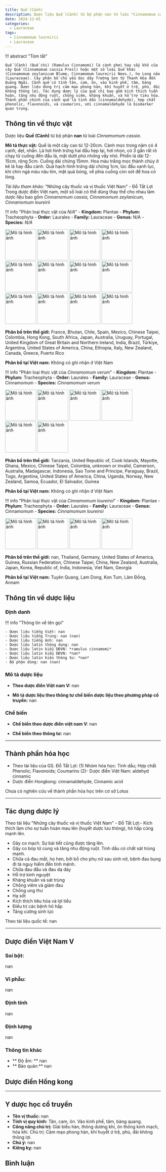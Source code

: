 ```yaml
---
title: Quế (Cành)
description: Dược liệu Quế (Cành) từ bộ phận nan từ loài *Cinnamomum cassia*
date: 2024-12-01
categories:
  - Lauraceae
tags:
  - Cinnamomum loureirii
  - Lauraceae
---
```

!!! abstract "Tóm tắt"

    Quế (Cành) (Quế chi) (Ramulus Cinnamomi) là cành phơi hay sấy khô của cây Quế (Cinnamomum cassia Presl) hoặc một số loài Quế khác (Cinnamomum zeylanicum Blume, Cinnamomum loureirii Nees.), họ Long não (Lauraceae). Cây phân bố chủ yếu dọc dãy Trường Sơn từ Thanh Hóa đến Quảng Ngãi. Cành quế có tính tân, cam, ôn, vào kinh phế, tâm, bàng quang. Dược liệu dùng trị cảm mạo phong hàn, khí huyết ứ trệ, phù, đái không thông lợi. Tác dụng dược lý của quế chi bao gồm kích thích tuần hoàn, tăng nhu động ruột, chống viêm, kháng khuẩn, và hỗ trợ tiêu hóa. Thành phần chính của cành quế là tinh dầu (cinnamaldehyde), hợp chất phenolic, flavonoids, và coumarins, với cinnamaldehyde là biomarker quan trọng.

## Thông tin về thực vật


Dược liệu **Quế (Cành)** từ bộ phận **nan** từ loài *Cinnamomum cassia*.

**Mô tả thực vật:** Quế là một cây cao từ 12-20cm. Cành mọc trong năm có 4 cạnh, dẹt, nhấn. Lá hơi hình trứng hai đầu hẹp lại, hơi nhọn, có 3 gần rất rõ chạy từ cuống đến đầu lá, mặt dưới phủ những vẩy nhỏ. Phiến lá dài 12-15cm, rộng 5cm. Cuống dài chừng 15mm. Hoa màu trắng mọc thành chùy ở kẽ lá hay đầu cành. Quả hạch hình trứng dài chừng 1cm, lúc đầu xanh lục, khi chín ngả màu nâu tím, mặt quả bóng, về phía cuống còn sót để hoa có lòng.

*Tài liệu tham khảo:* "Những cây thuốc và vị thuốc Việt Nam" - Đỗ Tất Lợi 
Trong dược điển Việt nam, một số loài có thể dùng thay thế cho nhau làm dược liệu bao gồm *Cinnamomum cassia, Cinnamomum zeylanicum, Cinnamomum loureirii*

!!! info "Phân loại thực vật của *N/A*"
    - **Kingdom:** Plantae
    - **Phylum:** Tracheophyta
    - **Order:** Laurales
    - **Family:** Lauraceae
    - **Genus:** N/A
    - **Species:** *N/A*

<img src="https://images.ala.org.au/image/proxyImageThumbnailLarge?imageId=26118941-ce43-465f-a285-eac8dcf8c123" alt="Mô tả hình ảnh" width="100" height="100">
<img src="https://images.ala.org.au/image/proxyImageThumbnailLarge?imageId=13a4023a-856c-44ae-a821-a2d5c77a20c5" alt="Mô tả hình ảnh" width="100" height="100">
<img src="https://images.ala.org.au/image/proxyImageThumbnailLarge?imageId=83578643-b1d9-4b9a-b63f-86d9a7e348b9" alt="Mô tả hình ảnh" width="100" height="100">
<img src="https://images.ala.org.au/image/proxyImageThumbnailLarge?imageId=e762db6d-71cf-4a9d-b0ef-9057d1a04fe0" alt="Mô tả hình ảnh" width="100" height="100">
<img src="https://images.ala.org.au/image/proxyImageThumbnailLarge?imageId=6849cc58-9298-4c58-8ed3-6d3dfffce16f" alt="Mô tả hình ảnh" width="100" height="100">
<img src="https://images.ala.org.au/image/proxyImageThumbnailLarge?imageId=496a2b64-2ae2-4306-8abc-fc61574bef3e" alt="Mô tả hình ảnh" width="100" height="100">
<img src="https://images.ala.org.au/image/proxyImageThumbnailLarge?imageId=34da8300-4fd3-4d4a-a102-cb47cd76edad" alt="Mô tả hình ảnh" width="100" height="100">
<img src="https://images.ala.org.au/image/proxyImageThumbnailLarge?imageId=501d7e42-7011-4884-9ba3-947ae4504cb2" alt="Mô tả hình ảnh" width="100" height="100">
<img src="https://images.ala.org.au/image/proxyImageThumbnailLarge?imageId=b2cf1980-448b-41ad-aae4-b47fdfb546a6" alt="Mô tả hình ảnh" width="100" height="100">
<img src="https://images.ala.org.au/image/proxyImageThumbnailLarge?imageId=e70d3857-de53-4d55-991c-b7272459d98c" alt="Mô tả hình ảnh" width="100" height="100">
<img src="https://inaturalist-open-data.s3.amazonaws.com/photos/343816438/original.jpg" alt="Mô tả hình ảnh" width="100" height="100">
<img src="https://inaturalist-open-data.s3.amazonaws.com/photos/343816353/original.jpeg" alt="Mô tả hình ảnh" width="100" height="100">

**Phân bố trên thế giới:** France, Bhutan, Chile, Spain, Mexico, Chinese Taipei, Colombia, Hong Kong, South Africa, Japan, Australia, Uruguay, Portugal, United Kingdom of Great Britain and Northern Ireland, India, Brazil, Türkiye, Argentina, United States of America, China, Ethiopia, Italy, New Zealand, Canada, Greece, Puerto Rico

**Phân bố tại Việt nam:** Không có ghi nhận ở Việt Nam



!!! info "Phân loại thực vật của *Cinnamomum verum*"
    - **Kingdom:** Plantae
    - **Phylum:** Tracheophyta
    - **Order:** Laurales
    - **Family:** Lauraceae
    - **Genus:** Cinnamomum
    - **Species:** *Cinnamomum verum*

<img src="http://jbrj-public-img.s3-sa-east-1.amazonaws.com/JPG/rb/1/54/24/79/01542479.jpg" alt="Mô tả hình ảnh" width="100" height="100">
<img src="https://purl.org/gbifnorway/img/ipt-specimens/barstow-garden/new/2014/P3160826.jpg" alt="Mô tả hình ảnh" width="100" height="100">
<img src="https://purl.org/gbifnorway/img/ipt-specimens/barstow-garden/new/2014/P3160827.jpg" alt="Mô tả hình ảnh" width="100" height="100">
<img src="https://medialib.naturalis.nl/file/id/L.3903485/format/large" alt="Mô tả hình ảnh" width="100" height="100">
<img src="https://medialib.naturalis.nl/file/id/L.3912551/format/large" alt="Mô tả hình ảnh" width="100" height="100">
<img src="http://mam.ansp.org/image/CM/Fullsize/521/CM521822.jpg" alt="Mô tả hình ảnh" width="100" height="100">

**Phân bố trên thế giới:** Tanzania, United Republic of, Cook Islands, Mayotte, Ghana, Mexico, Chinese Taipei, Colombia, unknown or invalid, Cameroon, Australia, Madagascar, Indonesia, Sao Tome and Principe, Paraguay, Brazil, Togo, Argentina, United States of America, China, Uganda, Norway, New Zealand, Samoa, Ecuador, El Salvador, Guinea

**Phân bố tại Việt nam:** Không có ghi nhận ở Việt Nam



!!! info "Phân loại thực vật của *Cinnamomum loureiroi*"
    - **Kingdom:** Plantae
    - **Phylum:** Tracheophyta
    - **Order:** Laurales
    - **Family:** Lauraceae
    - **Genus:** Cinnamomum
    - **Species:** *Cinnamomum loureiroi*

<img src="http://data.landcareresearch.co.nz/Image/URR/NZVH" alt="Mô tả hình ảnh" width="100" height="100">
<img src="http://images.mobot.org/tropicosimages4/detailimages/TropicosImagesVol4/100997000/3D660F30-4C0D-4D5E-8E06-86651E481DF9.jpg" alt="Mô tả hình ảnh" width="100" height="100">
<img src="https://medialib.naturalis.nl/file/id/L.1792342/format/large" alt="Mô tả hình ảnh" width="100" height="100">
<img src="http://mediaphoto.mnhn.fr/media/1441302814647INfn8rxO92pF2aen" alt="Mô tả hình ảnh" width="100" height="100">

**Phân bố trên thế giới:** nan, Thailand, Germany, United States of America, Guinea, Russian Federation, Chinese Taipei, China, New Zealand, Australia, Japan, Korea, Republic of, India, Indonesia, Viet Nam, Georgia

**Phân bố tại Việt nam:** Tuyên Quang, Lam Dong, Kon Tum, Lâm Đồng, Annam



## Thông tin về dược liệu 

### Định danh

!!! info "Thông tin về tên gọi"

    - Dược liệu tiếng Việt: nan
    - Dược liệu tiếng Trung: nan (nan)
    - Dược liệu tiếng Anh: nan
    - Dược liệu latin thông dụng: nan
    - Dược liệu latin kiểu DĐVN: *ramulus cinnamomi*
    - Dược liệu latin kiểu DĐVN: *nan*
    - Dược liệu latin kiểu thông tư: *nan*
    - Bộ phận dùng: nan (nan)

### Mô tả dược liệu 

- **Theo dược điển Việt nam V:** nan

- **Mô tả dược liệu theo thông tư chế biến dược liệu theo phương pháp cổ truyền:** nan

### Chế biến 

- **Chế biến theo dược điển việt nam V**: nan

- **Chế biến theo thông tư:** nan

--- 

## Thành phần hóa học

- Theo tài liệu của GS. Đỗ Tất Lợi:  (1) Nhóm hóa học: Tinh dầu; Hợp chất Phenolic; Flavonoids; Coumarins
(2)- Dược điển Việt Nam: aldehyd cinnamic 
- Dược điển Hongkong: cinnamaldehyde, Cinnamic acid
    
Chưa có nghiên cứu về thành phần hóa học trên cơ sở Lotus

---

## Tác dụng dược lý

Theo tài liệu "Những cây thuốc và vị thuốc Việt Nam" - Đỗ Tất Lợi:- Kích thích làm cho sự tuần hoàn mau lên (huyết dược lưu thông), hô hấp cũng mạnh lên. 
- Gây co mạch. Sự bài tiết cũng được tăng lên. 
- Gây co bóp tử cung và tăng nhu động ruột. Tinh dầu có chất sát trùng mạnh.
- Chữa cả đau mắt, họ hen, bởi bổ cho phụ nữ sau sinh nở, bệnh đau bụng đi tả nguy hiểm đến tính mệnh.
- Chữa đau đầu và đau dạ dày
- Hỗ trợ kinh nguyệt
- Kháng khuẩn và sát trùng
- Chống viêm và giảm đau
- Chống ung thư
- Hạ sốt
- Kích thích tiêu hóa và lợi tiểu
- Điều trị các bệnh hô hấp
- Tăng cường sinh lực

Theo tài liệu quốc tế: nan

---

## Dược điển Việt Nam V

### Soi bột:

nan

<!-- Hình ảnh soi bột sẽ được tự động chèn vào đây sau -->

### Vi phẫu:

nan

<!-- Hình ảnh vi phẫu sẽ được tự động chèn vào đây sau -->

### Định tính

nan

### Định lượng

nan

### Thông tin khác 

- ** Độ ẩm: ** nan
- ** Bảo quản:** nan

## Dược điển Hồng kong

<!-- PDF sẽ được tự động chèn vào đây sau -->


---

## Y dược học cổ truyền

- **Tên vị thuốc:** nan
- **Tính vị quy kinh:** Tân, cam, ôn. Vào kinh phế, tâm, bàng quang.
- **Công năng chủ trị:** Giải biểu hàn, thông dương khí, ôn thông kinh mạch, hóa khí. Chủ trị: Cảm mạo phong hàn, khí huyết ứ trệ, phù, đái không thông lợi.
- **Chú ý:** nan
- **Kiêng kỵ:** nan



## Bình luận

<div id="giscus-container"></div>
<script src="https://giscus.app/client.js"
        data-repo="hoangson0787/CSDL-duoc-lieu"
        data-repo-id="R_kgDONbMRNA"
        data-category="Duoc lieu"
        data-category-id="DIC_kwDONbMRNM4ClklR"
        data-mapping="pathname"
        data-strict="0"
        data-reactions-enabled="1"
        data-emit-metadata="1"
        data-input-position="bottom"
        data-theme="light"
        data-lang="en"
        crossorigin="anonymous"
        async>
</script>

